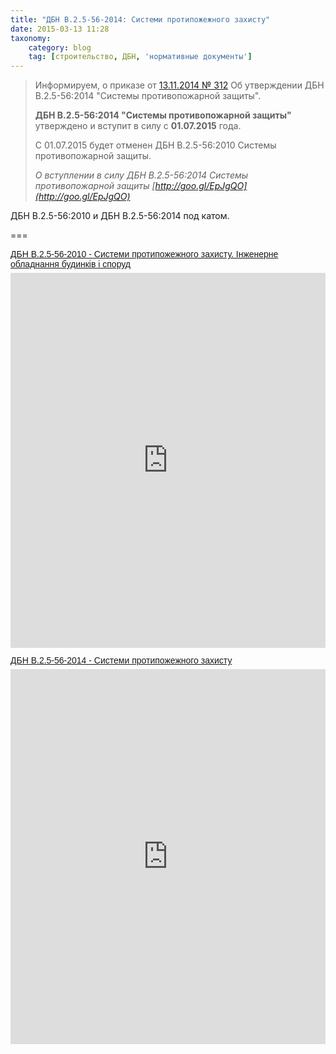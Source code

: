 ```yaml
---
title: "ДБН В.2.5-56-2014: Системи протипожежного захисту"
date: 2015-03-13 11:28
taxonomy:
    category: blog
    tag: [строительство, ДБН, 'нормативные документы']
---
```


> Информируем, о приказе от [13.11.2014 № 312](http://online.budstandart.com/ru/catalog/doc-page.html?id_doc=59520) Об утверждении ДБН В.2.5-56:2014 "Системы противопожарной защиты".
> 
> **ДБН В.2.5-56:2014 "Системы противопожарной защиты"** утверждено и вступит в силу с **01.07.2015** года.
> 
> С 01.07.2015 будет отменен ДБН В.2.5-56:2010 Системы противопожарной защиты.
> 
> <cite>О вступлении в силу ДБН В.2.5-56:2014 Системы противопожарной защиты [http://goo.gl/EpJgQO](http://goo.gl/EpJgQO)</cite>

ДБН В.2.5-56:2010 и ДБН В.2.5-56:2014 под катом.

===

<p  style=" margin: 12px auto 6px auto; font-family: Helvetica,Arial,Sans-serif; font-style: normal; font-variant: normal; font-weight: normal; font-size: 14px; line-height: normal; font-size-adjust: none; font-stretch: normal; -x-system-font: none; display: block;">   <a title="View ДБН В.2.5-56-2010 - Системи протипожежного захисту. Інженерне обладнання будинків і споруд on Scribd" href="https://ru.scribd.com/doc/258590614/%D0%94%D0%91%D0%9D-%D0%92-2-5-56-2010-%D0%A1%D0%B8%D1%81%D1%82%D0%B5%D0%BC%D0%B8-%D0%BF%D1%80%D0%BE%D1%82%D0%B8%D0%BF%D0%BE%D0%B6%D0%B5%D0%B6%D0%BD%D0%BE%D0%B3%D0%BE-%D0%B7%D0%B0%D1%85%D0%B8%D1%81%D1%82%D1%83-%D0%86%D0%BD%D0%B6%D0%B5%D0%BD%D0%B5%D1%80%D0%BD%D0%B5-%D0%BE%D0%B1%D0%BB%D0%B0%D0%B4%D0%BD%D0%B0%D0%BD%D0%BD%D1%8F-%D0%B1%D1%83%D0%B4%D0%B8%D0%BD%D0%BA%D1%96%D0%B2-%D1%96-%D1%81%D0%BF%D0%BE%D1%80%D1%83%D0%B4"  style="text-decoration: underline;" >ДБН В.2.5-56-2010 - Системи протипожежного захисту. Інженерне обладнання будинків і споруд</a></p><iframe class="scribd_iframe_embed" src="https://www.scribd.com/embeds/258590614/content?start_page=1&view_mode=scroll&show_recommendations=true" data-auto-height="false" data-aspect-ratio="undefined" scrolling="no" id="doc_7627" width="100%" height="600" frameborder="0"></iframe>

<p  style=" margin: 12px auto 6px auto; font-family: Helvetica,Arial,Sans-serif; font-style: normal; font-variant: normal; font-weight: normal; font-size: 14px; line-height: normal; font-size-adjust: none; font-stretch: normal; -x-system-font: none; display: block;">   <a title="View ДБН В.2.5-56-2014 - Системи протипожежного захисту on Scribd" href="https://ru.scribd.com/doc/258590232/%D0%94%D0%91%D0%9D-%D0%92-2-5-56-2014-%D0%A1%D0%B8%D1%81%D1%82%D0%B5%D0%BC%D0%B8-%D0%BF%D1%80%D0%BE%D1%82%D0%B8%D0%BF%D0%BE%D0%B6%D0%B5%D0%B6%D0%BD%D0%BE%D0%B3%D0%BE-%D0%B7%D0%B0%D1%85%D0%B8%D1%81%D1%82%D1%83"  style="text-decoration: underline;" >ДБН В.2.5-56-2014 - Системи протипожежного захисту</a></p><iframe class="scribd_iframe_embed" src="https://www.scribd.com/embeds/258590232/content?start_page=1&view_mode=scroll&show_recommendations=true" data-auto-height="false" data-aspect-ratio="undefined" scrolling="no" id="doc_80790" width="100%" height="600" frameborder="0"></iframe>